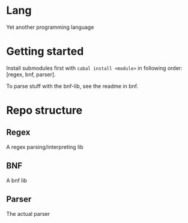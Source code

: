 Lang
====

Yet another programming language


Getting started
===============

Install submodules first with ````cabal install <module>```` in following order: [regex, bnf, parser].

To parse stuff with the bnf-lib, see the readme in bnf.


Repo structure
==============

Regex
-----

A regex parsing/interpreting lib

BNF
---

A bnf lib

Parser
------

The actual parser
